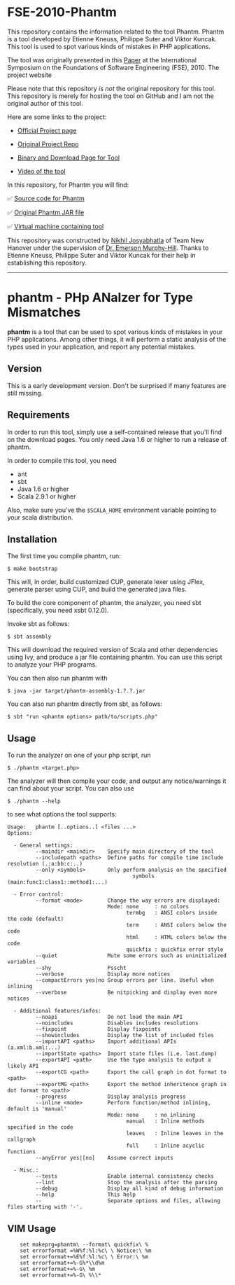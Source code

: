 # FSE-2010-Phantm

This repository contains the information related to the tool Phantm. Phantm is a tool developed by Etienne Kneuss, Philippe Suter and Viktor Kuncak. This tool is used to spot various kinds of mistakes in PHP applications.

The tool was originally presented in this [Paper](http://dl.acm.org/citation.cfm?doid=1882291.1882355) at the International Symposium on the Foundations of Software Engineering (FSE), 2010. The project website 

Please note that this repository *is not* the original repository for this tool. This repository is merely for hosting the tool on GitHub and I am not the original author of this tool.

Here are some links to the project:
 
 * [Official Project page](http://lara.epfl.ch/dokuwiki/phantm) 
 
 * [Original Project Repo](https://github.com/colder/phantm)
 
 * [Binary and Download Page for Tool](http://lara.epfl.ch/w/phantm:releases)
 
 * [Video of the tool](https://www.youtube.com/watch?v=j0KGtIREQmU)

In this repository, for Phantm you will find:

 :white_check_mark: [Source code for Phantm](https://github.com/SoftwareEngineeringToolDemos/FSE-2010-Phantm/tree/master/src)
 
 :white_check_mark: [Original Phantm JAR file](https://github.com/SoftwareEngineeringToolDemos/FSE-2010-Phantm/tree/master/target)
 
 :white_check_mark: [Virtual machine containing tool](https://drive.google.com/a/ncsu.edu/file/d/0B1jLlik13cP4RUItQV9TMWlOOVk/view?usp=sharing)
 
This repository was constructed by [Nikhil Josyabhatla](https://github.com/nikhiljosyabhatla) of Team New Hanover under the supervision of [Dr. Emerson Murphy-Hill](https://github.com/CaptainEmerson). Thanks to Etienne Kneuss, Philippe Suter and Viktor Kuncak for their help in establishing this repository.

---

phantm - PHp ANalzer for Type Mismatches
======

**phantm** is a tool that can be used to spot various kinds of mistakes in your
PHP applications. Among other things, it will perform a static analysis of the
types used in your application, and report any potential mistakes.

Version
-------

This is a early development version. Don't be surprised if many features are still missing.

Requirements
------------
In order to run this tool, simply use a self-contained release that you'll find on the download pages.
You only need Java 1.6 or higher to run a release of phantm.


In order to compile this tool, you need

* ant
* sbt
* Java 1.6 or higher
* Scala 2.9.1 or higher

Also, make sure you've the `$SCALA_HOME` environment variable pointing to your scala distribution.

Installation
------------
The first time you compile phantm, run:

    $ make bootstrap

This will, in order, build customized CUP, generate lexer using JFlex, generate parser using CUP, and build the generated java files.

To build the core component of phantm, the analyzer, you need sbt (specifically, you need xsbt 0.12.0).

Invoke sbt as follows:

    $ sbt assembly

This will download the required version of Scala and other dependencies using Ivy, and produce a jar file containing phantm. You can use this script to analyze your PHP programs.

You can then also run phantm with

    $ java -jar target/phantm-assembly-1.?.?.jar

You can also run phantm directly from sbt, as follows:

    $ sbt "run <phantm options> path/to/scripts.php"

Usage
-----
To run the analyzer on one of your php script, run

    $ ./phantm <target.php>

The analyzer will then compile your code, and output any notice/warnings it can find about your script. You can also use 

    $ ./phantm --help

to see what options the tool supports:

    Usage:   phantm [..options..] <files ...>
    Options:

      - General settings:
             --maindir <maindir>    Specify main directory of the tool
             --includepath <paths>  Define paths for compile time include resolution (.:a:bb:c:..)
             --only <symbols>       Only perform analysis on the specified
                                            symbols (main:func1:class1::method1:...)

      - Error control:
             --format <mode>        Change the way errors are displayed:
                                    Mode: none     : no colors
                                          termbg   : ANSI colors inside the code (default)
                                          term     : ANSI colors below the code
                                          html     : HTML colors below the code
                                          quickfix : quickfix error style
             --quiet                Mute some errors such as uninitialized variables
             --shy                  Psscht
             --verbose              Display more notices
             --compactErrors yes|no Group errors per line. Useful when inlining
             --vverbose             Be nitpicking and display even more notices

      - Additional features/infos:
             --noapi                Do not load the main API
             --noincludes           Disables includes resolutions
             --fixpoint             Display fixpoints
             --showincludes         Display the list of included files
             --importAPI <paths>    Import additional APIs (a.xml:b.xml:...)
             --importState <paths>  Import state files (i.e. last.dump)
             --exportAPI <path>     Use the type analysis to output a likely API
             --exportCG <path>      Export the call graph in dot format to <path>
             --exportMG <path>      Export the method inheritence graph in dot format to <path>
             --progress             Display analysis progress
             --inline <mode>        Perform function/method inlining, default is 'manual'
                                    Mode: none     : no inlining
                                          manual   : Inline methods specified in the code
                                          leaves   : Inline leaves in the callgraph
                                          full     : Inline acyclic functions
             --anyError yes|[no]    Assume correct inputs

      - Misc.:
             --tests                Enable internal consistency checks
             --lint                 Stop the analysis after the parsing
             --debug                Display all kind of debug information
             --help                 This help
             --                     Separate options and files, allowing files starting with '-'.

VIM Usage
---------
        set makeprg=phantm\ --format\ quickfix\ %
        set errorformat =%W%f:%l:%c\ \ Notice:\ %m
        set errorformat+=%E%f:%l:%c\ \ Error:\ %m
        set errorformat+=%-G%*\\d%m
        set errorformat+=%-G\ %m
        set errorformat+=%-G\ %\\*
